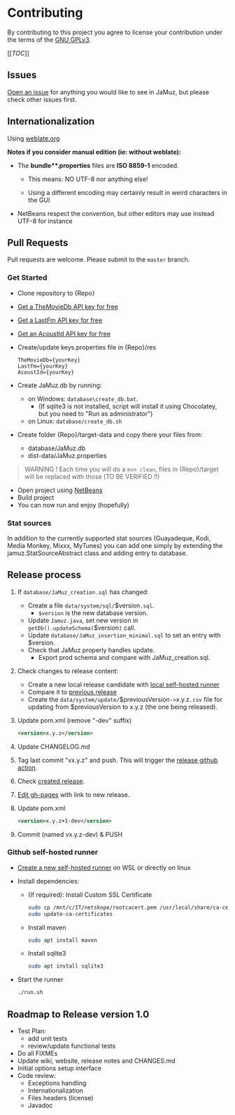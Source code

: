 # Contributing

By contributing to this project you agree to license your contribution under the terms of the [GNU GPLv3](LICENSE).

[[_TOC_]]

## Issues

[Open an issue](https://github.com/phramusca/JaMuz/issues?state=open) for anything you would like to see in JaMuz, but please check other issues first.

## Internationalization

Using [weblate.org](https://hosted.weblate.org/engage/jamuz/)

**Notes if you consider manual edition (ie: without weblate):**

- The **bundle\*\*.properties** files are **ISO 8859-1** encoded.

  - This means: NO UTF-8 nor anything else!

  - Using a different encoding may certainly result in weird characters in the GUI

- NetBeans respect the convention, but other editors may use instead UTF-8 for instance

## Pull Requests

Pull requests are welcome.
Please submit to the `master` branch.

### Get Started

- Clone repository to {Repo}
- [Get a TheMovieDb API key for free](https://www.themoviedb.org/faq/api)
- [Get a LastFm API key for free](http://www.last.fm/api/account/create)
- [Get an AcoustId API key for free](https://acoustid.org/)
- Create/update keys.properties file in {Repo}/res

  ```text
  TheMovieDb={yourKey}
  LastFm={yourKey}
  AcoustId={yourKey}
  ```

- Create JaMuz.db by running:
  - on Windows: `database\create_db.bat`.
    - (If sqlite3 is not installed, script will install it using Chocolatey, but you need to "Run as administrator")
  - on Linux: `database/create_db.sh`
- Create folder {Repo}/target-data and copy there your files from:
  - database/JaMuz.db
  - dist-data/JaMuz.properties

> WARNING ! Each time you will do a `mvn clean`, files in {Repo}/target will be replaced with those (TO BE VERIFIED !!)

- Open project using [NetBeans](https://netbeans.org/downloads/)
- Build project
- You can now run and enjoy (hopefully)

### Stat sources

In addition to the currently supported stat sources (Guayadeque, Kodi, Media Monkey, Mixxx, MyTunes) you can add one simply by extending the jamuz.StatSourceAbstract class and adding entry to database.

## Release process

1. If `database/JaMuz_creation.sql` has changed:

    - Create a file `data/system/sql/`$version`.sql`.
      - `$version` is the new database version.
    - Update `Jamuz.java`, set new version in `getDb().updateSchema(`$version`)` call.
    - Update `database/JaMuz_insertion_minimal.sql` to set an entry with $version.
    - Check that JaMuz properly handles update.
      - Export prod schema and compare with JaMuz_creation.sql.

1. Check changes to release content:
  
    - Create a new local release candidate with [local self-hosted runner](#github-self-hosted-runner)
    - Compare it to [previous release](https://github.com/phramusca/JaMuz/releases)
    - Create the `data/system/update/`$previousVersion`->`x.y.z`.csv` file for updating from $previousVersion to x.y.z (the one being released).

1. Update pom.xml (remove "-dev" suffix)

    ```xml
    <version>x.y.z</version>
    ```

1. Update CHANGELOG.md

1. Tag last commit "vx.y.z" and push. This will trigger the [release github action](https://github.com/phramusca/JaMuz/actions/workflows/maven.yml).

1. Check [created release](https://github.com/phramusca/JaMuz/releases).

1. [Edit gh-pages](https://github.com/phramusca/JaMuz/edit/gh-pages/index.md) with link to new release.

1. Update pom.xml

    ```xml
    <version>x.y.z+1-dev</version>
    ```

1. Commit (named vx.y.z-dev) & PUSH

### Github self-hosted runner

- [Create a new self-hosted runner](https://github.com/phramusca/JaMuz/settings/actions/runners/new) on WSL or directly on linux

- Install dependencies:
  - (If required): Install Custom SSL Certificate

    ```bash
    sudo cp /mnt/c/IT/netskope/rootcacert.pem /usr/local/share/ca-certificates/
    sudo update-ca-certificates
    ```

  - Install maven

    ```bash
    sudo apt install maven
    ```

  - Install sqlite3

    ```bash
    sudo apt install sqlite3
    ```

- Start the runner

  ```bash
  ./run.sh
  ```

## Roadmap to Release version 1.0

- Test Plan:
  - add unit tests
  - review/update functional tests
- Do all FIXMEs
- Update wiki, website, release notes and CHANGES.md
- Initial options setup interface
- Code review:
  - Exceptions handling
  - Internationalization
  - Files headers (license)
  - Javadoc
